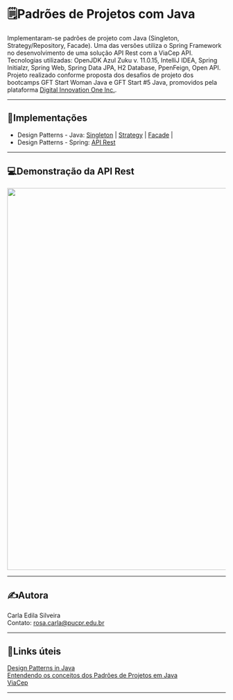 # 🗒️Padrões de Projetos com Java  
<p align="justify">	
	
Implementaram-se padrões de projeto com Java (Singleton, Strategy/Repository, Facade). Uma das versões utiliza o Spring Framework no desenvolvimento de uma solução API Rest com a ViaCep API. Tecnologias utilizadas: OpenJDK Azul Zuku v. 11.0.15, IntelliJ IDEA, Spring Initialzr, Spring Web, Spring Data JPA, H2 Database, PpenFeign, Open API. Projeto realizado conforme proposta dos desafios de projeto dos bootcamps GFT Start Woman Java e GFT Start #5 Java, promovidos pela plataforma [Digital Innovation One Inc.](https://web.dio.me).

</p>

---  

## 🔡Implementações  

* Design Patterns - Java: [Singleton](https://github.com/rosacarla/Padroes-de-projeto-com-Java/tree/main/lab-design-patterns-java/src/dio/com/design/patterns/java/singleton) | [Strategy](https://github.com/rosacarla/Padroes-de-projeto-com-Java/tree/main/lab-design-patterns-java/src/dio/com/design/patterns/java/strategy) | [Facade](https://github.com/rosacarla/Padroes-de-projeto-com-Java/tree/main/lab-design-patterns-java/src/dio/com/design/patterns/java/facade) | 
* Design Patterns - Spring: [API Rest](https://github.com/rosacarla/Padroes-de-projeto-com-Java/tree/main/lab-design-patterns-spring)  

---   

## 💻Demonstração da API Rest

<p align="center">
	<img src="https://github.com/rosacarla/Padroes-de-projeto-com-Java/blob/main/Projeto-Spring-APIRest.gif" width="880">
</p>  

---  

## ✍️Autora  
  
Carla Edila Silveira  
Contato: rosa.carla@pucpr.edu.br  

---  

## 🔗Links úteis  

[Design Patterns in Java](https://www.javatpoint.com/design-patterns-in-java)  
[Entendendo os conceitos dos Padrões de Projetos em Java](https://www.devmedia.com.br/entendendo-os-conceitos-dos-padroes-de-projetos-em-java/29083)  
[ViaCep](https://viacep.com.br/)  

---  
